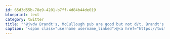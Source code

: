 ```yaml
---
id: 65d3d55b-78e9-4201-b7ff-4d84b44de019
blueprint: text
category: twitter
title: "'@jvdw Brandt's, McCullough pub are good but not d/t. Brandt's has the best food of all (IMO) but can get busy."
caption: '<span class="username username_linked">@<a href="https://twitter.com/jvdw" title="John van der Woude">jvdw</a></span> Brandt''s, McCullough pub are good but not d/t. Brandt''s has the best food of all (IMO) but can get busy.'
---
```


